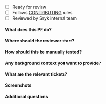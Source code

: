 - [ ] Ready for review
- [ ] Follows [CONTRIBUTING](https://github.com/snyk/nuget-semver/blob/master/.github/CONTRIBUTING.md) rules
- [ ] Reviewed by Snyk internal team

#### What does this PR do?


#### Where should the reviewer start?


#### How should this be manually tested?


#### Any background context you want to provide?


#### What are the relevant tickets?


#### Screenshots


#### Additional questions
